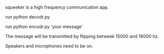 squeeker is a high frequency communication app.

run python decodr.py

run python encodr.py 'your message'

The message will be transmitted by flipping betweek 15000 and 16000 hz.

Speakers and microphones need to be on.
